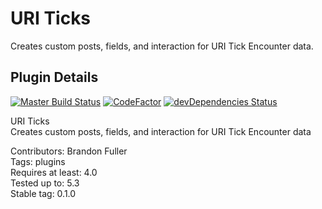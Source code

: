# URI Ticks

Creates custom posts, fields, and interaction for URI Tick Encounter data.

## Plugin Details

[![Master Build Status](https://travis-ci.com/uriweb/uri-ticks.svg?branch=master "Master build status")](https://travis-ci.com/uriweb/uri-ticks)
[![CodeFactor](https://www.codefactor.io/repository/github/uriweb/uri-ticks/badge/master)](https://www.codefactor.io/repository/github/uriweb/uri-ticks/overview/master)
[![devDependencies Status](https://david-dm.org/uriweb/uri-ticks/dev-status.svg)](https://david-dm.org/uriweb/uri-ticks?type=dev)

URI Ticks  
Creates custom posts, fields, and interaction for URI Tick Encounter data

Contributors: Brandon Fuller  
Tags: plugins  
Requires at least: 4.0  
Tested up to: 5.3  
Stable tag: 0.1.0  
